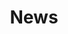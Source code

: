 ---
widget: people
title: News
# This file represents a page section.
headless: true

# Order that this section appears on the page.
weight: 20
---